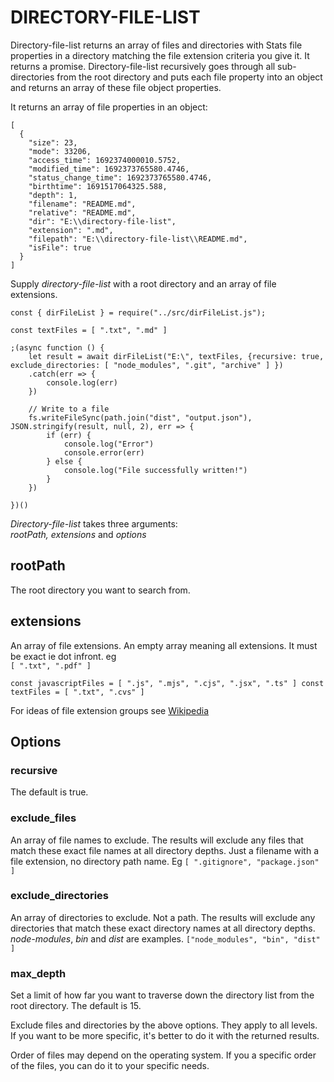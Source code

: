 # DIRECTORY-FILE-LIST

Directory-file-list returns an array of files and directories with Stats file properties in a directory matching the file extension criteria you give it. It returns a promise.
Directory-file-list recursively goes through all sub-directories from the root directory and puts each file property into an object and returns an array of these file object properties.

It returns an array of file properties in an object:
```
[
  {
    "size": 23,
    "mode": 33206,
    "access_time": 1692374000010.5752,
    "modified_time": 1692373765580.4746,
    "status_change_time": 1692373765580.4746,
    "birthtime": 1691517064325.588,
    "depth": 1,
    "filename": "README.md",
    "relative": "README.md",
    "dir": "E:\\directory-file-list",
    "extension": ".md",
    "filepath": "E:\\directory-file-list\\README.md",
    "isFile": true
  }
]
```

Supply _directory-file-list_ with a root directory and an array of file extensions.

```
const { dirFileList } = require("../src/dirFileList.js");

const textFiles = [ ".txt", ".md" ]

;(async function () {
    let result = await dirFileList("E:\", textFiles, {recursive: true, exclude_directories: [ "node_modules", ".git", "archive" ] })
    .catch(err => {
        console.log(err)
    })

    // Write to a file
    fs.writeFileSync(path.join("dist", "output.json"), JSON.stringify(result, null, 2), err => {
        if (err) {
            console.log("Error")
            console.error(err)
        } else {
            console.log("File successfully written!")
        }
    })

})()
```



_Directory-file-list_ takes three arguments:
<br>
_rootPath, extensions_ and _options_


## rootPath
The root directory you want to search from.

## extensions
An array of file extensions. An empty array meaning all extensions. It must be exact ie dot infront.
eg
<br>
``
[ ".txt", ".pdf" ]
``

``
const javascriptFiles = [ ".js", ".mjs", ".cjs", ".jsx", ".ts" ]
const textFiles = [ ".txt", ".cvs" ]
``

For ideas of file extension groups see [Wikipedia](https://en.wikipedia.org/wiki/List_of_file_formats)



## Options

### recursive
The default is true.


### exclude_files
An array of file names to exclude. The results will exclude any files that match these exact file names at all directory depths. Just a filename with a file extension, no directory path name. Eg
``
[ ".gitignore", "package.json" ]
``

### exclude_directories
An array of directories to exclude. Not a path. The results will exclude any directories that match these exact directory names at all directory depths.
_node-modules_, _bin_ and _dist_ are examples.
``
["node_modules", "bin", "dist" ]
``


### max_depth
Set a limit of how far you want to traverse down the directory list from the root directory. The default is 15.


Exclude files and directories by the above options. They apply to all levels. If you want to be more specific, it's better to do it with the returned results.

Order of files may depend on the operating system. If you a specific order of the files, you can do it to your specific needs.




